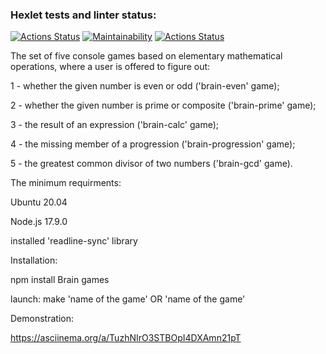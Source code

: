 ### Hexlet tests and linter status:

[![Actions Status](https://github.com/LarisaIsaykina/frontend-project-lvl1/workflows/hexlet-check/badge.svg)](https://github.com/LarisaIsaykina/frontend-project-lvl1/actions)
[![Maintainability](https://api.codeclimate.com/v1/badges/3f8ee3a9d1760aabba63/maintainability)](https://codeclimate.com/github/LarisaIsaykina/frontend-project-lvl1/maintainability)
[![Actions Status](https://github.com/LarisaIsaykina/frontend-project-lvl1/actions/workflows/nodejs.yml/badge.svg)](https://github.com/LarisaIsaykina/frontend-project-lvl1/actions/workflows/nodejs.yml)

The set of five console games based on elementary mathematical operations, where a user is offered to figure out:

1 - whether the given number is even or odd ('brain-even' game);

2 - whether the given number is prime or composite ('brain-prime' game);

3 - the result of an expression ('brain-calc' game);

4 - the missing member of a progression ('brain-progression' game);

5 - the greatest common divisor of two numbers ('brain-gcd' game).

The minimum requirments: 

Ubuntu 20.04

Node.js 17.9.0

installed 'readline-sync' library

Installation:

npm install Brain games

launch: make 'name of the game' OR 'name of the game'
 
Demonstration:
 
https://asciinema.org/a/TuzhNIrO3STBOpI4DXAmn21pT
